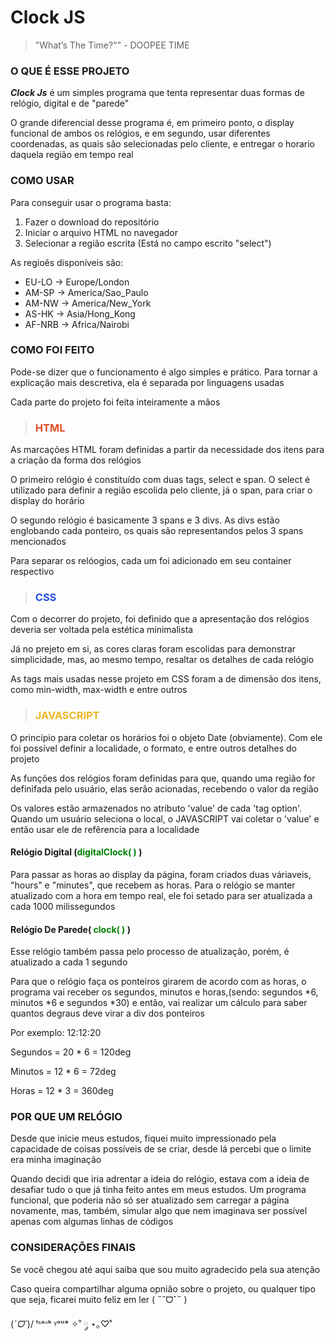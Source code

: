 # **Clock JS** 
 >"What’s The Time?"" - DOOPEE TIME <img src:>

### O QUE É ESSE PROJETO 
***Clock Js*** é um simples programa que tenta representar duas formas de relógio, digital e de "parede"

O grande diferencial desse programa é, em primeiro ponto, o display funcional de ambos os relógios, e em segundo, usar diferentes coordenadas, as quais são selecionadas pelo cliente, e entregar o horario daquela região em tempo real

### COMO USAR
Para conseguir usar o programa basta:
1. Fazer o download do repositório
2. Iniciar o arquivo HTML no navegador 
3. Selecionar a região escrita (Está no campo escrito "select")    

As regioẽs disponíveis são:
+  EU-LO → Europe/London
+  AM-SP → America/Sao_Paulo
+  AM-NW → America/New_York
+  AS-HK → Asia/Hong_Kong
+ AF-NRB → Africa/Nairobi

### COMO FOI FEITO
Pode-se dizer que o funcionamento é algo simples e prático. Para tornar a explicação mais descretiva, ela é separada por linguagens usadas

Cada parte do projeto foi feita inteiramente a mãos


> ### <font color="#DC4D25">HTML</font>

As marcações HTML foram definidas a partir da necessidade dos itens para a criação da forma dos relógios

O primeiro relógio é constituído com duas tags, select e span. O select é utilizado para definir a região escolida pelo cliente, já o span, para criar o display do horário

O segundo relógio é basicamente 3 spans e 3 divs. As divs estão englobando cada ponteiro, os quais são representandos pelos 3 spans mencionados

Para separar os relóogios, cada um foi adicionado em seu container respectivo
> ### <font color="#254CDD">CSS</font>

Com o decorrer do projeto, foi definido que a apresentação dos relógios deveria ser voltada pela estética minimalista

Já no prejeto em si, as cores claras foram escolidas para demonstrar simplicidade, mas, ao mesmo tempo, resaltar os detalhes de cada relógio

As tags mais usadas nesse projeto em CSS foram a de dimensão dos itens, como min-width, max-width e entre outros
> ### <font color="#E9B824">JAVASCRIPT</font>

O princípio para coletar os horários foi o objeto Date (obviamente). Com ele foi possível definir a localidade, o formato, e entre outros detalhes do projeto

As funções dos relógios foram definidas para que, quando uma região for definifada pelo usuário, elas serão acionadas, recebendo o valor da região

Os valores estão armazenados no atributo 'value' de cada 'tag option'. Quando um usuário seleciona o local, o JAVASCRIPT vai coletar o 'value' e então usar ele de refêrencia para a localidade 


#### Relógio Digital (<font color='green'>digitalClock( )</font> )
Para passar as horas ao display da página, foram criados duas váriaveis, "hours" e  "minutes", que recebem as horas.
Para o relógio se manter atualizado com a hora em tempo real, ele foi setado para ser atualizada a cada 1000 milissegundos

#### Relógio De Parede(<font color='green'> clock( )</font> )
Esse relógio também passa pelo processo de atualização, porém, é atualizado a cada 1 segundo

Para que o relógio faça os ponteiros girarem de acordo com as horas, o programa vai receber os segundos, minutos e horas,(sendo: segundos *6, minutos *6 e segundos *30) e então, vai realizar um cálculo para saber quantos degraus deve virar a div dos ponteiros

Por exemplo: 12:12:20

Segundos = 20 * 6 = 120deg

Minutos = 12 * 6 = 72deg

Horas = 12 * 3 = 360deg

### POR QUE UM RELÓGIO
Desde que inicie meus estudos, fiquei muito impressionado pela capacidade de coisas possíveis de se criar, desde lá percebi que o limite era minha imaginação

Quando decidi que iria adrentar a ideia do relógio, estava com a ideia de desafiar tudo o que já tinha feito antes em meus estudos. Um programa funcional, que poderia não só ser atualizado sem carregar a página novamente, mas, também, simular algo que nem imaginava ser possível apenas com algumas linhas de códigos 

### CONSIDERAÇÕES FINAIS
Se você chegou até aqui saiba que sou muito agradecido pela sua atenção

Caso queira compartilhar alguma opnião sobre o projeto, ou qualquer tipo que seja, ficarei muito feliz em ler ( ˶ˆᗜˆ˵ )

(*ˊᗜˋ*)/ ᵗᑋᵃᐢᵏ ᵞᵒᵘ* ✧˚ ༘ ⋆｡♡˚
